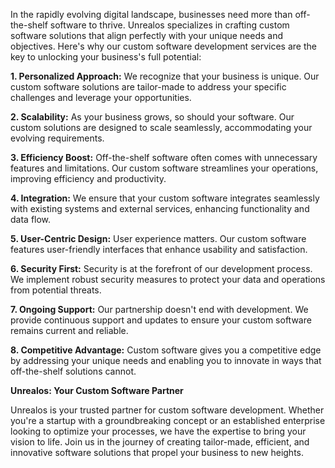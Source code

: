 <!--- 
  title: Custom Software: Tailored Solutions by Unrealos
-->

In the rapidly evolving digital landscape, businesses need more than off-the-shelf software to thrive. Unrealos specializes in crafting custom software solutions that align perfectly with your unique needs and objectives. Here's why our custom software development services are the key to unlocking your business's full potential:

**1. Personalized Approach:** We recognize that your business is unique. Our custom software solutions are tailor-made to address your specific challenges and leverage your opportunities.

**2. Scalability:** As your business grows, so should your software. Our custom solutions are designed to scale seamlessly, accommodating your evolving requirements.

**3. Efficiency Boost:** Off-the-shelf software often comes with unnecessary features and limitations. Our custom software streamlines your operations, improving efficiency and productivity.

**4. Integration:** We ensure that your custom software integrates seamlessly with existing systems and external services, enhancing functionality and data flow.

**5. User-Centric Design:** User experience matters. Our custom software features user-friendly interfaces that enhance usability and satisfaction.

**6. Security First:** Security is at the forefront of our development process. We implement robust security measures to protect your data and operations from potential threats.

**7. Ongoing Support:** Our partnership doesn't end with development. We provide continuous support and updates to ensure your custom software remains current and reliable.

**8. Competitive Advantage:** Custom software gives you a competitive edge by addressing your unique needs and enabling you to innovate in ways that off-the-shelf solutions cannot.

**Unrealos: Your Custom Software Partner**

Unrealos is your trusted partner for custom software development. Whether you're a startup with a groundbreaking concept or an established enterprise looking to optimize your processes, we have the expertise to bring your vision to life. Join us in the journey of creating tailor-made, efficient, and innovative software solutions that propel your business to new heights.
